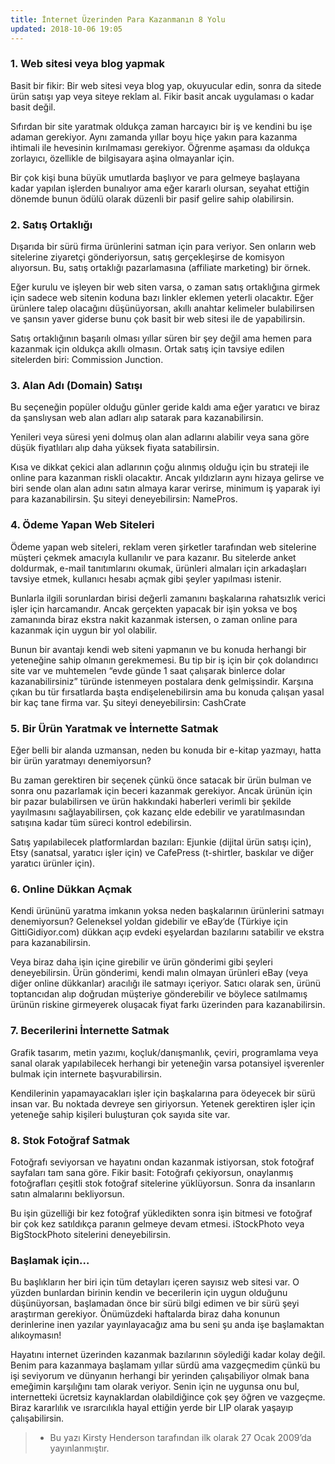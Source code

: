 ```yaml
---
title: İnternet Üzerinden Para Kazanmanın 8 Yolu
updated: 2018-10-06 19:05
---
```


### 1. Web sitesi veya blog yapmak
Basit bir fikir: Bir web sitesi veya blog yap, okuyucular edin, sonra da sitede ürün satışı yap veya siteye reklam al. Fikir basit ancak uygulaması o kadar basit değil.

Sıfırdan bir site yaratmak oldukça zaman harcayıcı bir iş ve kendini bu işe adaman gerekiyor. Aynı zamanda yıllar boyu hiçe yakın para kazanma ihtimali ile hevesinin kırılmaması gerekiyor. Öğrenme aşaması da oldukça zorlayıcı, özellikle de bilgisayara aşina olmayanlar için.

Bir çok kişi buna büyük umutlarda başlıyor ve para gelmeye başlayana kadar yapılan işlerden bunalıyor ama eğer kararlı olursan, seyahat ettiğin dönemde bunun ödülü olarak düzenli bir pasif gelire sahip olabilirsin.

### 2. Satış Ortaklığı
Dışarıda bir sürü firma ürünlerini satman için para veriyor. Sen onların web sitelerine ziyaretçi gönderiyorsun, satış gerçekleşirse de komisyon alıyorsun. Bu, satış ortaklığı pazarlamasına (affiliate marketing) bir örnek.

Eğer kurulu ve işleyen bir web siten varsa, o zaman satış ortaklığına girmek için sadece web sitenin koduna bazı linkler eklemen yeterli olacaktır. Eğer ürünlere talep olacağını düşünüyorsan, akıllı anahtar kelimeler bulabilirsen ve şansın yaver giderse bunu çok basit bir web sitesi ile de yapabilirsin.

Satış ortaklığının başarılı olması yıllar süren bir şey değil ama hemen para kazanmak için oldukça akıllı olmasın. Ortak satış için tavsiye edilen sitelerden biri: Commission Junction.

### 3. Alan Adı (Domain) Satışı
Bu seçeneğin popüler olduğu günler geride kaldı ama eğer yaratıcı ve biraz da şanslıysan web alan adları alıp satarak para kazanabilirsin.

Yenileri veya süresi yeni dolmuş olan alan adlarını alabilir veya sana göre düşük fiyatlıları alıp daha yüksek fiyata satabilirsin.

Kısa ve dikkat çekici alan adlarının çoğu alınmış olduğu için bu strateji ile online para kazanman riskli olacaktır. Ancak yıldızların aynı hizaya gelirse ve biri sende olan alan adını satın almaya karar verirse, minimum iş yaparak iyi para kazanabilirsin. Şu siteyi deneyebilirsin: NamePros.

### 4. Ödeme Yapan Web Siteleri
Ödeme yapan web siteleri, reklam veren şirketler tarafından web sitelerine müşteri çekmek amacıyla kullanılır ve para kazanır. Bu sitelerde anket doldurmak, e-mail tanıtımlarını okumak, ürünleri almaları için arkadaşları tavsiye etmek, kullanıcı hesabı açmak gibi şeyler yapılması istenir.

Bunlarla ilgili sorunlardan birisi değerli zamanını başkalarına rahatsızlık verici işler için harcamandır. Ancak gerçekten yapacak bir işin yoksa ve boş zamanında biraz ekstra nakit kazanmak istersen, o zaman online para kazanmak için uygun bir yol olabilir.

Bunun bir avantajı kendi web siteni yapmanın ve bu konuda herhangi bir yeteneğine sahip olmanın gerekmemesi.
Bu tip bir iş için bir çok dolandırıcı site var ve muhtemelen “evde günde 1 saat çalışarak binlerce dolar kazanabilirsiniz” türünde istenmeyen postalara denk gelmişsindir. Karşına çıkan bu tür fırsatlarda başta endişelenebilirsin ama bu konuda çalışan yasal bir kaç tane firma var. Şu siteyi deneyebilirsin: CashCrate

### 5. Bir Ürün Yaratmak ve İnternette Satmak
Eğer belli bir alanda uzmansan, neden bu konuda bir e-kitap yazmayı, hatta bir ürün yaratmayı denemiyorsun?

Bu zaman gerektiren bir seçenek çünkü önce satacak bir ürün bulman ve sonra onu pazarlamak için beceri kazanmak gerekiyor. Ancak ürünün için bir pazar bulabilirsen ve ürün hakkındaki haberleri verimli bir şekilde yayılmasını sağlayabilirsen, çok kazanç elde edebilir ve yaratılmasından satışına kadar tüm süreci kontrol edebilirsin.

Satış yapılabilecek platformlardan bazıları: Ejunkie (dijital ürün satışı için), Etsy (sanatsal, yaratıcı işler için) ve CafePress (t-shirtler, baskılar ve diğer yaratıcı ürünler için).

### 6. Online Dükkan Açmak
Kendi ürününü yaratma imkanın yoksa neden başkalarının ürünlerini satmayı denemiyorsun? Geleneksel yoldan gidebilir ve eBay’de (Türkiye için GittiGidiyor.com) dükkan açıp evdeki eşyelardan bazılarını satabilir ve ekstra para kazanabilirsin.

Veya biraz daha işin içine girebilir ve ürün gönderimi gibi şeyleri deneyebilirsin. Ürün gönderimi, kendi malın olmayan ürünleri eBay (veya diğer online dükkanlar) aracılığı ile satmayı içeriyor. Satıcı olarak sen, ürünü toptancıdan alıp doğrudan müşteriye gönderebilir ve böylece satılmamış ürünün riskine girmeyerek oluşacak fiyat farkı üzerinden para kazanabilirsin.

### 7. Becerilerini İnternette Satmak
Grafik tasarım, metin yazımı, koçluk/danışmanlık, çeviri, programlama veya sanal olarak yapılabilecek herhangi bir yeteneğin varsa potansiyel işverenler bulmak için internete başvurabilirsin.

Kendilerinin yapamayacakları işler için başkalarına para ödeyecek bir sürü insan var. Bu noktada devreye sen giriyorsun. Yetenek gerektiren işler için yeteneğe sahip kişileri buluşturan çok sayıda site var.

### 8. Stok Fotoğraf Satmak
Fotoğrafı seviyorsan ve hayatını ondan kazanmak istiyorsan, stok fotoğraf sayfaları tam sana göre. Fikir basit: Fotoğrafı çekiyorsun, onaylanmış fotoğrafları çeşitli stok fotoğraf sitelerine yüklüyorsun. Sonra da insanların satın almalarını bekliyorsun.

Bu işin güzelliği bir kez fotoğraf yükledikten sonra işin bitmesi ve fotoğraf bir çok kez satıldıkça paranın gelmeye devam etmesi. iStockPhoto veya BigStockPhoto sitelerini deneyebilirsin.

### Başlamak için…
Bu başlıkların her biri için tüm detayları içeren sayısız web sitesi var. O yüzden bunlardan birinin kendin ve becerilerin için uygun olduğunu düşünüyorsan, başlamadan önce bir sürü bilgi edimen ve bir sürü şeyi araştırman gerekiyor. Önümüzdeki haftalarda biraz daha konunun derinlerine inen yazılar yayınlayacağız ama bu seni şu anda işe başlamaktan alıkoymasın!

Hayatını internet üzerinden kazanmak bazılarının söylediği kadar kolay değil. Benim para kazanmaya başlamam yıllar sürdü ama vazgeçmedim çünkü bu işi seviyorum ve dünyanın herhangi bir yerinden çalışabiliyor olmak bana emeğimin karşılığını tam olarak veriyor. Senin için ne uygunsa onu bul, internetteki ücretsiz kaynaklardan olabildiğince çok şey öğren ve vazgeçme. Biraz kararlılık ve ısrarcılıkla hayal ettiğin yerde bir LIP olarak yaşayıp çalışabilirsin.

> * Bu yazı Kirsty Henderson tarafından ilk olarak 27 Ocak 2009’da yayınlanmıştır.
[^1]: Kaynak: www.elvedaofis.com - [click here!](http://elvedaofis.com)
